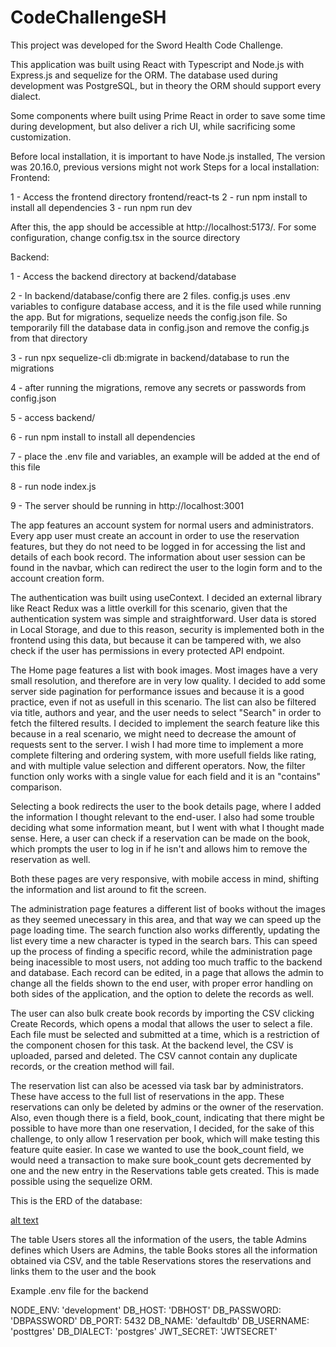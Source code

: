 # CodeChallengeSH

This project was developed for the Sword Health Code Challenge.



This application was built using React with Typescript and Node.js with Express.js and sequelize for the ORM. The database used during development was PostgreSQL, but in theory the ORM should support every dialect.

Some components where built using Prime React in order to save some time during development, but also deliver a rich UI, while sacrificing some customization.

Before local installation, it is important to have Node.js installed, The version was 20.16.0, previous versions might not work
Steps for a local installation:
Frontend:

1 - Access the frontend directory frontend/react-ts
2 - run npm install to install all dependencies
3 - run npm run dev

After this, the app should be accessible at http://localhost:5173/. For some configuration, change config.tsx in the source directory

Backend:

1 - Access the backend directory at backend/database

2 - In backend/database/config there are 2 files. config.js uses .env variables to configure database access, and it is the file used while running the app. But for migrations, sequelize needs the config.json file. So temporarily fill the database data in config.json and remove the config.js from that directory

3 - run npx sequelize-cli db:migrate in backend/database to run the migrations

4 - after running the migrations, remove any secrets or passwords from config.json

5 - access backend/

6 - run npm install to install all dependencies

7 - place the .env file and variables, an example will be added at the end of this file

8 - run node index.js

9 - The server should be running in http://localhost:3001


The app features an account system for normal users and administrators. Every app user must create an account in order to use the reservation features, but they do not need to be logged in for accessing the list and details of each book record. The information about user session can be found in the navbar, which can redirect the user to the login form and to the account creation form.

The authentication was built using useContext. I decided an external library like React Redux was a little overkill for this scenario, given that the authentication system was simple and straightforward. User data is stored in Local Storage, and due to this reason, security is implemented both in the frontend using this data, but because it can be tampered with, we also check if the user has permissions in every protected API endpoint.

The Home page features a list with book images. Most images have a very small resolution, and therefore are in very low quality. I decided to add some server side pagination for performance issues and because it is a good practice, even if not as usefull in this scenario. The list can also be filtered via title, authors and year, and the user needs to select "Search" in order to fetch the filtered results. I decided to implement the search feature like this because in a real scenario, we might need to decrease the amount of requests sent to the server. I wish I had more time to implement a more complete filtering and ordering system, with more usefull fields like rating, and with multiple value selection and different operators. Now, the filter function only works with a single value for each field and it is an "contains" comparison.

Selecting a book redirects the user to the book details page, where I added the information I thought relevant to the end-user. I also had some trouble deciding what some information meant, but I went with what I thought made sense. Here, a user can check if a reservation can be made on the book, which prompts the user to log in if he isn't and allows him to remove the reservation as well.

Both these pages are very responsive, with mobile access in mind, shifting the information and list around to fit the screen.

The administration page features a different list of books without the images as they seemed unecessary in this area, and that way we can speed up the page loading time. The search function also works differently, updating the list every time a new character is typed in the search bars. This can speed up the process of finding a specific record, while the administration page being inacessible to most users, not adding too much traffic to the backend and database. Each record can be edited, in a page that allows the admin to change all the fields shown to the end user, with proper error handling on both sides of the application, and the option to delete the records as well.

The user can also bulk create book records by importing the CSV clicking Create Records, which opens a modal that allows the user to select a file. Each file must be selected and submitted at a time, which is a restriction of the component chosen for this task. At the backend level, the CSV is uploaded, parsed and deleted. The CSV cannot contain any duplicate records, or the creation method will fail.

The reservation list can also be acessed via task bar by administrators. These have access to the full list of reservations in the app. These reservations can only be deleted by admins or the owner of the reservation. Also, even though there is a field, book_count, indicating that there might be possible to have more than one reservation, I decided, for the sake of this challenge, to only allow 1 reservation per book, which will make testing this feature quite easier. In case we wanted to use the book_count field, we would need a transaction to make sure book_count gets decremented by one and the new entry in the Reservations table gets created. This is made possible using the sequelize ORM.


This is the ERD of the database:

[alt text](https://github.com/AndreMendes960/CodeChallengeSH/blob/main/diagram.jpg?raw=true)

The table Users stores all the information of the users, the table Admins defines which Users are Admins, the table Books stores all the information obtained via CSV, and the table Reservations stores the reservations and links them to the user and the book

Example .env file for the backend

NODE_ENV: 'development'
DB_HOST: 'DBHOST'
DB_PASSWORD: 'DBPASSWORD'
DB_PORT: 5432
DB_NAME: 'defaultdb'
DB_USERNAME: 'posttgres'
DB_DIALECT: 'postgres'
JWT_SECRET: 'JWTSECRET'
